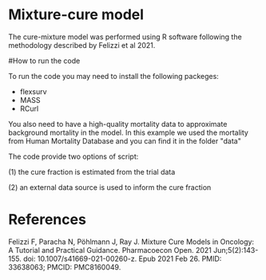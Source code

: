 # Mixture-cure model

The cure-mixture model was performed using R software following the methodology described by Felizzi et al 2021. 

#How to run the code

To run the code you may need to install the following packeges:
- flexsurv
- MASS
- RCurl

You also need to have a high-quality mortality data to approximate background mortality in the model. In this example we used the mortality from Human Mortality Database and you can find it in the folder "data"

The code provide two options of script: 

(1)  the cure fraction is estimated from the trial data 

(2) an external data source is used to inform the cure fraction


# References
Felizzi F, Paracha N, Pöhlmann J, Ray J. Mixture Cure Models in Oncology: A Tutorial and Practical Guidance. Pharmacoecon Open. 2021 Jun;5(2):143-155. doi: 10.1007/s41669-021-00260-z. Epub 2021 Feb 26. PMID: 33638063; PMCID: PMC8160049.
